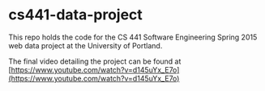 # cs441-data-project

This repo holds the code for the CS 441 Software Engineering Spring 2015 web data project at the University of Portland.

The final video detailing the project can be found at [https://www.youtube.com/watch?v=d145uYx_E7o](https://www.youtube.com/watch?v=d145uYx_E7o)
